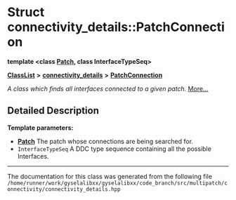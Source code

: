

# Struct connectivity\_details::PatchConnection

**template &lt;class [**Patch**](structPatch.md), class InterfaceTypeSeq&gt;**



[**ClassList**](annotated.md) **>** [**connectivity\_details**](namespaceconnectivity__details.md) **>** [**PatchConnection**](structconnectivity__details_1_1PatchConnection.md)



_A class which finds all interfaces connected to a given patch._ [More...](#detailed-description)


































































## Detailed Description




**Template parameters:**


* [**Patch**](structPatch.md) The patch whose connections are being searched for. 
* `InterfaceTypeSeq` A DDC type sequence containing all the possible Interfaces. 




    

------------------------------
The documentation for this class was generated from the following file `/home/runner/work/gyselalibxx/gyselalibxx/code_branch/src/multipatch/connectivity/connectivity_details.hpp`

